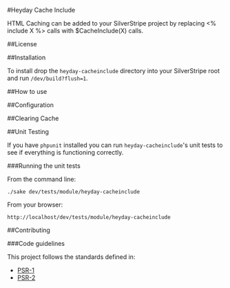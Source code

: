 #Heyday Cache Include

HTML Caching can be added to your SilverStripe project by replacing <% include X %> calls with $CacheInclude(X) calls.

##License


##Installation

To install drop the `heyday-cacheinclude` directory into your SilverStripe root and run `/dev/build?flush=1`.

##How to use



##Configuration



##Clearing Cache



##Unit Testing

If you have `phpunit` installed you can run `heyday-cacheinclude`'s unit tests to see if everything is functioning correctly.

###Running the unit tests

From the command line:
    
    ./sake dev/tests/module/heyday-cacheinclude


From your browser:

    http://localhost/dev/tests/module/heyday-cacheinclude

##Contributing

###Code guidelines

This project follows the standards defined in:

* [PSR-1](https://github.com/pmjones/fig-standards/blob/psr-1-style-guide/proposed/PSR-1-basic.md)
* [PSR-2](https://github.com/pmjones/fig-standards/blob/psr-1-style-guide/proposed/PSR-2-advanced.md)
